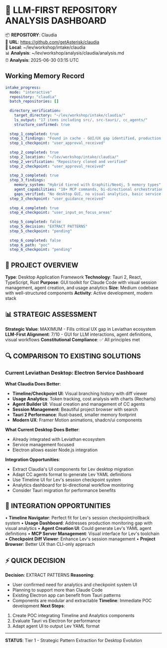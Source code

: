 # 🧠 LLM-FIRST REPOSITORY ANALYSIS DASHBOARD

📦 **REPOSITORY**: Claudia  
🔗 **URL**: https://github.com/getAsterisk/claudia  
📁 **Local**: ~/lev/workshop/intake/claudia  
📊 **Analysis**: ~/lev/workshop/analysis/claudia/analysis.md  
⏰ **Analysis**: 2025-06-30 03:15 UTC

## Working Memory Record
```yaml
intake_progress:
  mode: "interactive"
  repository: "claudia"
  batch_repositories: []
  
  directory_verification:
    target_directory: "~/lev/workshop/intake/claudia/"
    ls_output: "17 items including src/, src-tauri/, cc_agents/"
    structure_confirmed: true
    
  step_1_completed: true
  step_1_findings: "Found in cache - GUI/UX gap identified, production orchestration needs"
  step_1_checkpoint: "user_approval_received"
  
  step_2_completed: true  
  step_2_location: "~/lev/workshop/intake/claudia/"
  step_2_verification: "Repository cloned and verified"
  step_2_checkpoint: "user_approval_received"
  
  step_3_completed: true
  step_3_findings: 
    memory_system: "Hybrid tiered with Graphiti/Neo4j, 5 memory types"
    agent_capabilities: "18+ MCP commands, bi-directional orchestration"
    gaps_verified: "No desktop GUI, no visual analytics, basic service dashboard only"
  step_3_checkpoint: "user_guidance_received"
  
  step_4_completed: true
  step_4_checkpoint: "user_input_on_focus_areas"
  
  step_5_completed: false
  step_5_decision: "EXTRACT PATTERNS"
  step_5_checkpoint: "pending"
  
  step_6_completed: false
  step_6_path: "poc"
  step_6_checkpoint: "pending"
```

## 🎯 PROJECT OVERVIEW
**Type**: Desktop Application Framework
**Technology**: Tauri 2, React, TypeScript, Rust
**Purpose**: GUI toolkit for Claude Code with visual session management, agent creation, and usage analytics
**Size**: Medium codebase with well-structured components
**Activity**: Active development, modern stack

## 📊 STRATEGIC ASSESSMENT
**Strategic Value**: MAXIMUM - Fills critical UX gap in Leviathan ecosystem
**LLM-First Alignment**: 7/10 - GUI for LLM interactions, agent definitions, visual workflows
**Constitutional Compliance**: ✅ All principles met

## 🔍 COMPARISON TO EXISTING SOLUTIONS
### Current Leviathan Desktop: Electron Service Dashboard
**What Claudia Does Better**:
- **Timeline/Checkpoint UI**: Visual branching history with diff viewer
- **Usage Analytics**: Token tracking, cost analysis with charts (Recharts)
- **Agent Builder UI**: Visual creation and management of CC agents
- **Session Management**: Beautiful project browser with search
- **Tauri 2 Performance**: Rust-based, smaller memory footprint
- **Modern UX**: Framer Motion animations, shadcn/ui components

**What Current Desktop Does Better**:
- Already integrated with Leviathan ecosystem
- Service management focused
- Electron allows easier Node.js integration

**Integration Opportunities**:
- Extract Claudia's UI components for Lev desktop migration
- Adapt CC agents format to generate Lev YAML definitions
- Use Timeline UI for Lev's session checkpoint system
- Analytics dashboard for bi-directional workflow monitoring
- Consider Tauri migration for performance benefits

## 🔗 INTEGRATION OPPORTUNITIES
• **Timeline Navigator**: Perfect fit for Lev's session checkpoint/rollback system
• **Usage Dashboard**: Addresses production monitoring gap with visual analytics
• **Agent Creation UI**: Could generate Lev's YAML agent definitions
• **MCP Server Management**: Visual interface for Lev's toolchain
• **Checkpoint Diff Viewer**: Enhance Lev's session management
• **Project Browser**: Better UX than CLI-only approach

## ⚡ QUICK DECISION
**Decision**: EXTRACT PATTERNS
**Reasoning**: 
- User confirmed need for analytics and checkpoint system UI
- Planning to support more than Claude Code
- Existing Electron app can benefit from Tauri patterns
- Components are modular and extractable
**Timeline**: Immediate POC development
**Next Steps**: 
1. Create POC integrating Timeline and Analytics components
2. Evaluate Tauri vs Electron for performance
3. Adapt agent UI to output Lev YAML format

---
**STATUS**: Tier 1 - Strategic Pattern Extraction for Desktop Evolution